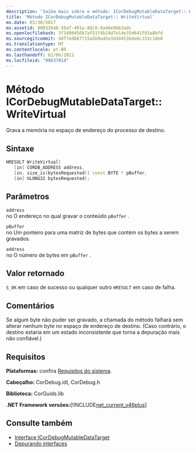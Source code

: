 ```yaml
---
description: 'Saiba mais sobre o método: ICorDebugMutableDataTarget:: WriteVirtual'
title: 'Método ICorDebugMutableDataTarget:: WriteVirtual'
ms.date: 03/30/2017
ms.assetid: 80833648-58a7-491a-8dc8-9a48e9bb3adc
ms.openlocfilehash: 3f3400456b7af51f4b24d7e14e35d641f03a8bfd
ms.sourcegitcommit: ddf7edb67715a5b9a45e3dd44536dabc153c1de0
ms.translationtype: MT
ms.contentlocale: pt-BR
ms.lasthandoff: 02/06/2021
ms.locfileid: "99637814"
---
```

# <a name="icordebugmutabledatatargetwritevirtual-method"></a>Método ICorDebugMutableDataTarget:: WriteVirtual

Grava a memória no espaço de endereço do processo de destino.  
  
## <a name="syntax"></a>Sintaxe  
  
```cpp  
HRESULT WriteVirtual(  
   [in] CORDB_ADDRESS address,  
   [in, size_is(bytesRequested)] const BYTE * pBuffer,  
   [in] ULONG32 bytesRequested);  
```  
  
## <a name="parameters"></a>Parâmetros  

 `address`  
 no O endereço no qual gravar o conteúdo `pBuffer` .  
  
 `pBuffer`  
 no Um ponteiro para uma matriz de bytes que contém os bytes a serem gravados.  
  
 `address`  
 no O número de bytes em `pBuffer` .  
  
## <a name="return-value"></a>Valor retornado  

 `S_OK` em caso de sucesso ou qualquer outro `HRESULT` em caso de falha.  
  
## <a name="remarks"></a>Comentários  

 Se algum byte não puder ser gravado, a chamada do método falhará sem alterar nenhum byte no espaço de endereço de destino. (Caso contrário, o destino estaria em um estado inconsistente que torna a depuração mais não confiável.)  
  
## <a name="requirements"></a>Requisitos  

 **Plataformas:** confira [Requisitos do sistema](../../get-started/system-requirements.md).  
  
 **Cabeçalho:** CorDebug.idl, CorDebug.h  
  
 **Biblioteca:** CorGuids.lib  
  
 **.NET Framework versões:**[!INCLUDE[net_current_v46plus](../../../../includes/net-current-v46plus-md.md)]  
  
## <a name="see-also"></a>Consulte também

- [Interface ICorDebugMutableDataTarget](icordebugmutabledatatarget-interface.md)
- [Depurando interfaces](debugging-interfaces.md)

